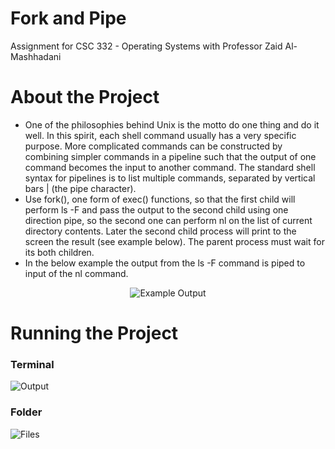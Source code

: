 # Fork and Pipe
Assignment for CSC 332 - Operating Systems with Professor Zaid Al-Mashhadani

# About the Project
* One of the philosophies behind Unix is the motto do one thing and do it well. In this
spirit, each shell command usually has a very specific purpose. More complicated
commands can be constructed by combining simpler commands in a pipeline such that
the output of one command becomes the input to another command. The standard shell
syntax for pipelines is to list multiple commands, separated by vertical bars | (the pipe
character).
* Use fork(), one form of exec() functions, so that the first child will perform ls -F and
pass the output to the second child using one direction pipe, so the second one can
perform nl on the list of current directory contents. Later the second child process will
print to the screen the result (see example below). The parent process must wait for its
both children.
* In the below example the output from the ls -F command is piped to input of the nl command.

<p align="center">
           <img 
                      src="https://user-images.githubusercontent.com/96704934/213078106-89c46552-bc52-4c67-915f-65b0c1819e70.PNG"
                      alt="Example Output"
                      title="Example Output"
           />
</p>

# Running the Project
### Terminal
<p align="left">
           <img 
                      src="https://user-images.githubusercontent.com/96704934/213081217-65ff3d92-a35b-41e9-b2bb-008452a7d5f3.PNG"
                      alt="Output"
                      title="Output"
           />
</p>

### Folder
<p align="left">
           <img 
                      src="https://user-images.githubusercontent.com/96704934/213353209-f3f2f362-86e1-42f7-90c0-edfe274b6540.PNG"
                      alt="Files"
                      title="Files"
           />
</p>
